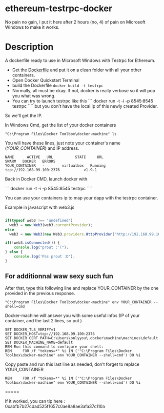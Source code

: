 # ethereum-testrpc-docker
No pain no gain, I put it here after 2 hours (no,  4) of pain on Microsoft Windows to make it works.

# Description 
A dockerfile ready to use in Microsoft Windows with Testrpc for Ethereum.

* Get the [Dockerfile](dockerfile) and put it on a clean folder with all your other containers.
* Open Docker Quickstart Terminal
* build the Dockerfile ``` docker build -t testrpc ``` 
* Normally, all must be okay. If not, docker is really verbose so it will pop you what was wrong.
* You can try to launch testrpc like this ``` docker run -t -i -p 8545:8545 testrpc ````  but you don't have the local ip of this newly created Provider.

So we'll get the IP.

In Windows Cmd, get the list of your docker containers

```` 
"C:\Program Files\Docker Toolbox\docker-machine" ls
````

You will have these lines, just note your container's name (_YOUR_CONTAINER_) and IP address.

````
NAME      ACTIVE   URL          STATE     URL                         SWARM   DOCKER   ERRORS
YOUR_CONTAINER   -        virtualbox   Running   tcp://192.168.99.100:2376           v1.9.1
````

Back in Docker CMD, launch docker with 

``` docker run -t -i -p 8545:8545 testrpc ````  

You can use your containers ip to map your dapp with the testrpc container.


Example in javascript with web3.js

````javascript

if(typeof web3 !== 'undefined')
  web3 = new Web3(web3.currentProvider);
else
  web3 = new Web3(new Web3.providers.HttpProvider("http://192.168.99.100:8545"));

if(!web3.isConnected()) {
	console.log("prout :'(");
} else {
	console.log('Pas prout :D');
}
````

## For additionnal waw sexy such fun 

After that, type this following line and replace YOUR_CONTAINER by the one provided in the previous response.

```` 
"C:\Program Files\Docker Toolbox\docker-machine" env YOUR_CONTAINER --shell=cmd
````

Docker-machine will answer you with some useful infos (IP of your container, and the last 2 lines, so put )

```` 
SET DOCKER_TLS_VERIFY=1
SET DOCKER_HOST=tcp://192.168.99.100:2376
SET DOCKER_CERT_PATH=C:\Users\onlyyou\.docker\machine\machines\default
SET DOCKER_MACHINE_NAME=default
REM Run this command to configure your shell:
REM     FOR /f "tokens=*" %i IN ('"C:\Program Files\Docker Toolbox\docker-machine" env YOUR_CONTAINER --shell=cmd') DO %i 
````

Copy paste and run this last line as needed, don't forget to replace YOUR_CONTAINER

````
REM     FOR /f "tokens=*" %i IN ('"C:\Program Files\Docker Toolbox\docker-machine" env YOUR_CONTAINER --shell=cmd') DO %i 
````


=====


If it worked, you can tip here : 0xabfb7b27cdad525f1657c0ae8a8ae3afa37c110a